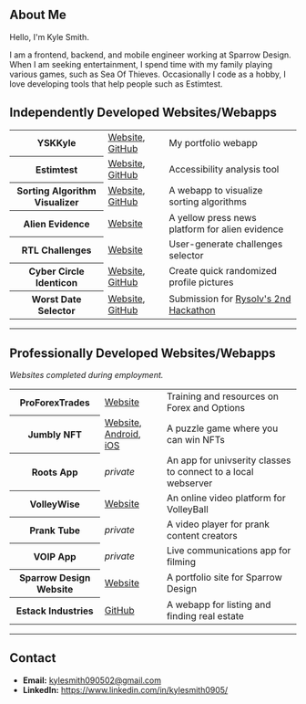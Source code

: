 ## About Me
Hello, I'm Kyle Smith.

I am a frontend, backend, and mobile engineer working at Sparrow Design. When I am seeking entertainment, I spend time with my family playing various games, such as Sea Of Thieves. Occasionally I code as a hobby, I love developing tools that help people such as Estimtest.

## Independently Developed Websites/Webapps
<table>
  <tr>
    <th>YSKKyle</th>
    <td><a href="https://yskkyle.com/">Website</a>, <a href="https://github.com/KyleSmith0905/ysk-kyle">GitHub</a></td>
    <td>My portfolio webapp</td>
  </tr>
  <tr>
    <th>Estimtest</th>
    <td><a href="https://estimtest.vercel.app/">Website</a>, <a href="https://github.com/KyleSmith0905/estimtest">GitHub</a></td>
    <td>Accessibility analysis tool</td>
  </tr>
  <tr>
    <th>Sorting Algorithm Visualizer</th>
    <td><a href="https://sorting-algorithm-jet.vercel.app/">Website</a>, <a href="https://github.com/KyleSmith0905/Sorting-Algorithm">GitHub</a></td>
    <td>A webapp to visualize sorting algorithms</td>
  </tr>
  <tr>
    <th>Alien Evidence</th>
    <td><a href="https://alienevidence.vercel.app/">Website</a></td>
    <td>A yellow press news platform for alien evidence</td>
  </tr>
  <tr>
    <th>RTL Challenges</th>
    <td><a href="https://rtlchallenges.vercel.app/">Website</a></td>
    <td>User-generate challenges selector</td>
  </tr>
  <tr>
    <th>Cyber Circle Identicon</th>
    <td><a href="https://ccidenticon.vercel.app/">Website</a>, <a href="https://github.com/KyleSmith0905/cyber-circle-identicon">GitHub</a></td>
    <td>Create quick randomized profile pictures</td>
  </tr>
  <tr>
    <th>Worst Date Selector</th>
    <td><a href="https://badui-phone-input.web.app/">Website</a>, <a href="https://github.com/KyleSmith0905/badui-phone-number">GitHub</a></td>
    <td>Submission for <a href="https://github.com/rysolv/hackathon">Rysolv's 2nd Hackathon</a></td>
  </tr>
</table>

---
## Professionally Developed Websites/Webapps
*Websites completed during employment.*
<table>
  <tr>
    <th>ProForexTrades</th>
    <td><a href="https://proforextrades.com/">Website</a></td>
    <td>Training and resources on Forex and Options</td>
  </tr>
  <tr>
    <th>Jumbly NFT</th>
    <td><a href="https://jumblynft.com/">Website</a>, <a href="https://play.google.com/store/apps/details?id=com.sparrow.jumbly">Android</a>, <a href="https://apps.apple.com/us/app/jumbly-nft/id6444191641">iOS</a></td>
    <td>A puzzle game where you can win NFTs</td>
  </tr>
  <tr>
    <th>Roots App</th>
    <td><i>private</i></td>
    <td>An app for univserity classes to connect to a local webserver</td>
  </tr>
  <tr>
    <th>VolleyWise</th>
    <td><a href="https://volleywise.com/">Website</a></td>
    <td>An online video platform for VolleyBall</td>
  </tr>
  <tr>
    <th>Prank Tube</th>
    <td><i>private</i></td>
    <td>A video player for prank content creators</td>
  </tr>
  <tr>
    <th>VOIP App</th>
    <td><i>private</i></td>
    <td>Live communications app for filming</td>
  </tr>
  <tr>
    <th>Sparrow Design Website</th>
    <td><a href="https://sparrow-design.com/">Website</a></td>
    <td>A portfolio site for Sparrow Design</td>
  </tr>
  <tr>
    <th>Estack Industries</th>
    <td><a href="https://github.com/Estack-industries/estack-app">GitHub</a></td>
    <td>A webapp for listing and finding real estate</td>
  </tr>
</table>

---
## Contact
- **Email:** kylesmith090502@gmail.com
- **LinkedIn:** https://www.linkedin.com/in/kylesmith0905/
